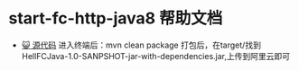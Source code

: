 # start-fc-http-java8 帮助文档
- [ :smiley_cat:  源代码](https://github.com/devsapp/start-fc/blob/main/http-function/fc-http-java8)
进入终端后：mvn clean package  打包后，在target/找到HellFCJava-1.0-SANPSHOT-jar-with-dependencies.jar,上传到阿里云即可